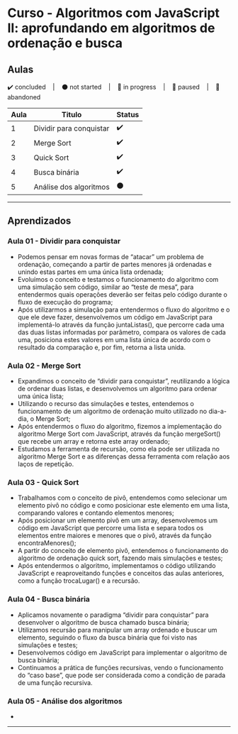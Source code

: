 # Curso - Algoritmos com JavaScript II: aprofundando em algoritmos de ordenação e busca

## Aulas
<p>
  ✔️ concluded &nbsp;&nbsp;&nbsp;|&nbsp;&nbsp;&nbsp;
  ⚫ not started &nbsp;&nbsp;&nbsp;|&nbsp;&nbsp;&nbsp;
  🔵 in progress &nbsp;&nbsp;&nbsp;|&nbsp;&nbsp;&nbsp;
  🔶 paused &nbsp;&nbsp;&nbsp;|&nbsp;&nbsp;&nbsp;
  🔴 abandoned 
</p>

| Aula | Titulo | Status |
| --- | --- | --- |
| 1 | Dividir para conquistar | ✔️ |
| 2 | Merge Sort | ✔️ |
| 3 | Quick Sort | ✔️ |
| 4 | Busca binária | ✔️ |
| 5 | Análise dos algoritmos | ⚫ |

---

## Aprendizados

### Aula 01 - Dividir para conquistar
<ul>
  <li>Podemos pensar em novas formas de “atacar” um problema de ordenação, começando a partir de partes menores já ordenadas e unindo estas partes em uma única lista ordenada;</li>
  <li>Evoluímos o conceito e testamos o funcionamento do algoritmo com uma simulação sem código, similar ao “teste de mesa”, para entendermos quais operações deverão ser feitas pelo código durante o fluxo de execução do programa;</li>
  <li>Após utilizarmos a simulação para entendermos o fluxo do algoritmo e o que ele deve fazer, desenvolvemos um código em JavaScript para implementá-lo através da função juntaListas(), que percorre cada uma das duas listas informadas por parâmetro, compara os valores de cada uma, posiciona estes valores em uma lista única de acordo com o resultado da comparação e, por fim, retorna a lista unida.</li>
</ul>

### Aula 02 - Merge Sort
<ul>
  <li>Expandimos o conceito de “dividir para conquistar”, reutilizando a lógica de ordenar duas listas, e desenvolvemos um algoritmo para ordenar uma única lista;</li>
  <li>Utilizando o recurso das simulações e testes, entendemos o funcionamento de um algoritmo de ordenação muito utilizado no dia-a-dia, o Merge Sort;</li>
  <li>Após entendermos o fluxo do algoritmo, fizemos a implementação do algoritmo Merge Sort com JavaScript, através da função mergeSort() que recebe um array e retorna este array ordenado;</li>
  <li>Estudamos a ferramenta de recursão, como ela pode ser utilizada no algoritmo Merge Sort e as diferenças dessa ferramenta com relação aos laços de repetição.</li>
</ul>

### Aula 03 - Quick Sort
<ul>
  <li>Trabalhamos com o conceito de pivô, entendemos como selecionar um elemento pivô no código e como posicionar este elemento em uma lista, comparando valores e contando elementos menores;</li>
  <li>Após posicionar um elemento pivô em um array, desenvolvemos um código em JavaScript que percorre uma lista e separa todos os elementos entre maiores e menores que o pivô, através da função encontraMenores();</li>
  <li>A partir do conceito de elemento pivô, entendemos o funcionamento do algoritmo de ordenação quick sort, fazendo mais simulações e testes;</li>
  <li>Após entendermos o algoritmo, implementamos o código utilizando JavaScript e reaproveitando funções e conceitos das aulas anteriores, como a função trocaLugar() e a recursão.</li>
</ul>

### Aula 04 - Busca binária
<ul>
  <li>Aplicamos novamente o paradigma “dividir para conquistar” para desenvolver o algoritmo de busca chamado busca binária;</li>
  <li>Utilizamos recursão para manipular um array ordenado e buscar um elemento, seguindo o fluxo da busca binária que foi visto nas simulações e testes;</li>
  <li>Desenvolvemos código em JavaScript para implementar o algoritmo de busca binária;</li>
  <li>Continuamos a prática de funções recursivas, vendo o funcionamento do “caso base”, que pode ser considerada como a condição de parada de uma função recursiva.</li>
</ul>

### Aula 05 - Análise dos algoritmos
<ul>
  <li></li>
</ul>

---
